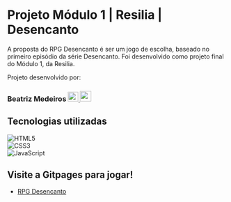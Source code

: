 # Projeto Módulo 1 | Resilia | Desencanto

A proposta do RPG Desencanto é ser um jogo de escolha, baseado no primeiro episódio da série Desencanto. Foi desenvolvido como projeto final do Módulo 1, da Resilia.

Projeto desenvolvido por:

### Beatriz Medeiros <a href="https://www.linkedin.com/in/beatriz-medeiros-costa-15572014b/" target="_blank"><img src="https://user-images.githubusercontent.com/87882835/138565094-66ce9be2-2596-48ff-9a35-d03f166aa661.png" height="22px" width="24px" > </a> <a href="https://github.com/beatrizmdc" target="_blank"><img src="https://user-images.githubusercontent.com/87882835/138565599-5d29175b-ca1d-4dc8-88b5-bb7a1fc21b29.png" height="24px" width="26px" > </a>

## Tecnologias utilizadas

![HTML5](https://img.shields.io/badge/HTML5-E34F26?style=for-the-badge&logo=html5&logoColor=white)</br>
![CSS3](https://img.shields.io/badge/CSS3-1572B6?style=for-the-badge&logo=css3&logoColor=white)</br>
![JavaScript](https://img.shields.io/badge/javascript-%23323330.svg?style=for-the-badge&logo=javascript&logoColor=%23F7DF1E)</br>


## Visite a Gitpages para jogar!
- [RPG Desencanto](https://beatrizmdc.github.io/projetoDesencanto/)





